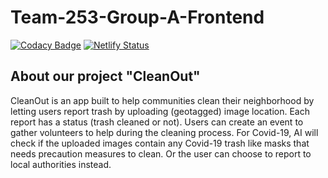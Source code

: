 # Team-253-Group-A-Frontend

[![Codacy Badge](https://api.codacy.com/project/badge/Grade/4f2d4d4adcda432290b07a179fab3e86)](https://app.codacy.com/gh/BuildForSDGCohort2/Team-253-Group-A-Frontend?utm_source=github.com&utm_medium=referral&utm_content=BuildForSDGCohort2/Team-253-Group-A-Frontend&utm_campaign=Badge_Grade_Dashboard)
[![Netlify Status](https://api.netlify.com/api/v1/badges/2b9a8ed1-cb18-488f-acd2-05a2a33b3218/deploy-status)](https://app.netlify.com/sites/awesome-jang-7f1fc2/deploys)

## About our project "CleanOut"

CleanOut is an app built to help communities clean their neighborhood by letting users report trash by uploading (geotagged) image location.
Each report has a status (trash cleaned or not). Users can create an event to gather volunteers to help during the cleaning process. For Covid-19, AI will check if the uploaded images contain any Covid-19 trash like masks that needs precaution measures to clean. Or the user can choose to report to local authorities instead.
